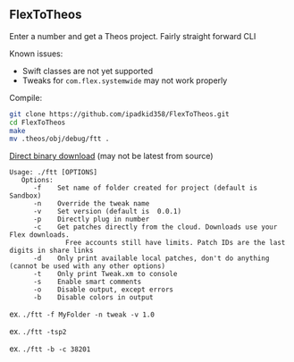 ## FlexToTheos 

Enter a number and get a Theos project. Fairly straight forward CLI

Known issues: 
 - Swift classes are not yet supported
 - Tweaks for `com.flex.systemwide` may not work properly

Compile:
```bash
git clone https://github.com/ipadkid358/FlexToTheos.git
cd FlexToTheos
make
mv .theos/obj/debug/ftt .
```

[Direct binary download](https://ipadkid358.github.io/scripts/ftt) (may not be latest from source) 

```
Usage: ./ftt [OPTIONS]
   Options:
      -f    Set name of folder created for project (default is Sandbox)
      -n    Override the tweak name
      -v    Set version (default is  0.0.1)
      -p    Directly plug in number
      -c    Get patches directly from the cloud. Downloads use your Flex downloads.
              Free accounts still have limits. Patch IDs are the last digits in share links
      -d    Only print available local patches, don't do anything (cannot be used with any other options)
      -t    Only print Tweak.xm to console
      -s    Enable smart comments
      -o    Disable output, except errors
      -b    Disable colors in output
```
ex. `./ftt -f MyFolder -n tweak -v 1.0` 

ex. `./ftt -tsp2`

ex. `./ftt -b -c 38201`
